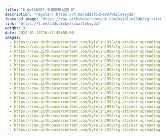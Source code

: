 ```yaml
---
title: "Ⅱ @wlt6287 专属御用贴图 Ⅱ"
description: "regular: https://t.me/addstickers/wailokyyda"
featured_image: "https://raw.githubusercontent.com/kylelin1998/tg-sticker-spreading-worldwide-images/main/img/259d384b-bb08-49f7-bce8-2fa17fe617be.jpg"
link: "https://t.me/addstickers/wailokyyda"
weight: 3
date: 2024-01-14T16:57:49+08:00
images:
  - https://raw.githubusercontent.com/kylelin1998/tg-sticker-spreading-worldwide-images/main/img/259d384b-bb08-49f7-bce8-2fa17fe617be.jpg
  - https://raw.githubusercontent.com/kylelin1998/tg-sticker-spreading-worldwide-images/main/img/4a7914ca-e155-4a3f-82e6-bb268e9c3ba6.jpg
  - https://raw.githubusercontent.com/kylelin1998/tg-sticker-spreading-worldwide-images/main/img/8987f502-b4bc-431f-ba16-c250947192c5.jpg
  - https://raw.githubusercontent.com/kylelin1998/tg-sticker-spreading-worldwide-images/main/img/ddc90c8c-736c-4b2c-af1c-c3e3c67e22fe.jpg
  - https://raw.githubusercontent.com/kylelin1998/tg-sticker-spreading-worldwide-images/main/img/b36dfa50-922f-4e19-a6e8-ab29fb17a7f4.jpg
  - https://raw.githubusercontent.com/kylelin1998/tg-sticker-spreading-worldwide-images/main/img/04001e9f-e48f-414a-8e6d-63e21198a41d.jpg
  - https://raw.githubusercontent.com/kylelin1998/tg-sticker-spreading-worldwide-images/main/img/bcca1735-4d32-4396-9d59-a94358d3f72d.jpg
  - https://raw.githubusercontent.com/kylelin1998/tg-sticker-spreading-worldwide-images/main/img/0abae90a-120e-4ebb-b35e-0e5e1fea7f42.jpg
  - https://raw.githubusercontent.com/kylelin1998/tg-sticker-spreading-worldwide-images/main/img/150c680c-0a00-4a69-a273-92175fdf01e5.jpg
  - https://raw.githubusercontent.com/kylelin1998/tg-sticker-spreading-worldwide-images/main/img/d2d4b0ad-aa24-489f-9af8-9dcfcc1b619d.jpg
  - https://raw.githubusercontent.com/kylelin1998/tg-sticker-spreading-worldwide-images/main/img/b4c657e1-c127-441b-a1f2-f90c5f87bb50.jpg
  - https://raw.githubusercontent.com/kylelin1998/tg-sticker-spreading-worldwide-images/main/img/74fa3171-7725-4140-93fe-3fa4805af149.jpg
  - https://raw.githubusercontent.com/kylelin1998/tg-sticker-spreading-worldwide-images/main/img/ea351421-fd58-4587-b57b-ba53be06c8ce.jpg
  - https://raw.githubusercontent.com/kylelin1998/tg-sticker-spreading-worldwide-images/main/img/55313293-db88-4960-b8c3-af3dd62f8492.jpg
  - https://raw.githubusercontent.com/kylelin1998/tg-sticker-spreading-worldwide-images/main/img/a689f646-d0a9-4129-b840-4a5f1f06ab57.jpg
  - https://raw.githubusercontent.com/kylelin1998/tg-sticker-spreading-worldwide-images/main/img/aca1f389-11d2-409a-af85-b5da04fe54af.jpg
  - https://raw.githubusercontent.com/kylelin1998/tg-sticker-spreading-worldwide-images/main/img/76b7a918-1dd1-468f-b0ed-3f7109d09972.jpg
  - https://raw.githubusercontent.com/kylelin1998/tg-sticker-spreading-worldwide-images/main/img/7967e20d-eefb-4a81-8f94-73d10dca2c82.jpg
  - https://raw.githubusercontent.com/kylelin1998/tg-sticker-spreading-worldwide-images/main/img/9002c874-5840-4b63-901a-a726f3aae882.jpg
  - https://raw.githubusercontent.com/kylelin1998/tg-sticker-spreading-worldwide-images/main/img/c67a75d3-be33-48a6-ba4e-e27824c878bf.jpg
---
```

